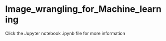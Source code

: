 # Image_wrangling_for_Machine_learning

Click the Jupyter notebook .ipynb file for more information
